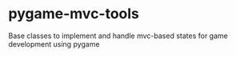 pygame-mvc-tools
================

Base classes to implement and handle mvc-based states for game development using pygame
